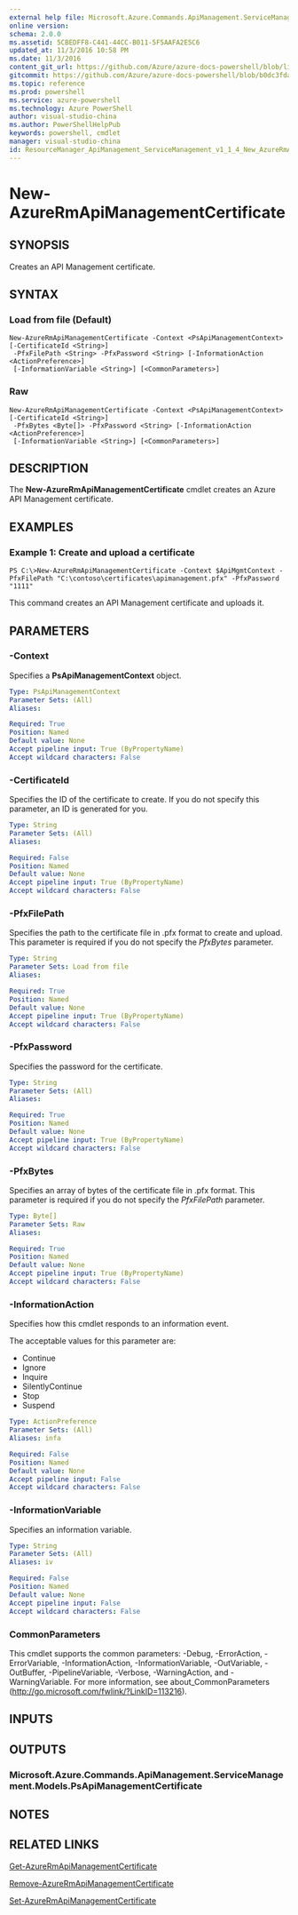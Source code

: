 ```yaml
---
external help file: Microsoft.Azure.Commands.ApiManagement.ServiceManagement.dll-Help.xml
online version: 
schema: 2.0.0
ms.assetid: 5CBEDFF8-C441-44CC-B011-5F5AAFA2E5C6
updated_at: 11/3/2016 10:58 PM
ms.date: 11/3/2016
content_git_url: https://github.com/Azure/azure-docs-powershell/blob/live/azureps-cmdlets-docs/ResourceManager/ApiManagement.ServiceManagement/v1.1.4/New-AzureRmApiManagementCertificate.md
gitcommit: https://github.com/Azure/azure-docs-powershell/blob/b0dc3fda3721a600f2fff31599b45845d71f44f4/azureps-cmdlets-docs/ResourceManager/ApiManagement.ServiceManagement/v1.1.4/New-AzureRmApiManagementCertificate.md
ms.topic: reference
ms.prod: powershell
ms.service: azure-powershell
ms.technology: Azure PowerShell
author: visual-studio-china
ms.author: PowerShellHelpPub
keywords: powershell, cmdlet
manager: visual-studio-china
id: ResourceManager_ApiManagement_ServiceManagement_v1_1_4_New_AzureRmApiManagementCertificate_md
---
```


# New-AzureRmApiManagementCertificate

## SYNOPSIS
Creates an API Management certificate.

## SYNTAX

### Load from file (Default)
```
New-AzureRmApiManagementCertificate -Context <PsApiManagementContext> [-CertificateId <String>]
 -PfxFilePath <String> -PfxPassword <String> [-InformationAction <ActionPreference>]
 [-InformationVariable <String>] [<CommonParameters>]
```

### Raw
```
New-AzureRmApiManagementCertificate -Context <PsApiManagementContext> [-CertificateId <String>]
 -PfxBytes <Byte[]> -PfxPassword <String> [-InformationAction <ActionPreference>]
 [-InformationVariable <String>] [<CommonParameters>]
```

## DESCRIPTION
The **New-AzureRmApiManagementCertificate** cmdlet creates an Azure API Management certificate.

## EXAMPLES

### Example 1: Create and upload a certificate
```
PS C:\>New-AzureRmApiManagementCertificate -Context $ApiMgmtContext -PfxFilePath "C:\contoso\certificates\apimanagement.pfx" -PfxPassword "1111"
```

This command creates an API Management certificate and uploads it.

## PARAMETERS

### -Context
Specifies a **PsApiManagementContext** object.

```yaml
Type: PsApiManagementContext
Parameter Sets: (All)
Aliases: 

Required: True
Position: Named
Default value: None
Accept pipeline input: True (ByPropertyName)
Accept wildcard characters: False
```

### -CertificateId
Specifies the ID of the certificate to create.
If you do not specify this parameter, an ID is generated for you.

```yaml
Type: String
Parameter Sets: (All)
Aliases: 

Required: False
Position: Named
Default value: None
Accept pipeline input: True (ByPropertyName)
Accept wildcard characters: False
```

### -PfxFilePath
Specifies the path to the certificate file in .pfx format to create and upload.
This parameter is required if you do not specify the *PfxBytes* parameter.

```yaml
Type: String
Parameter Sets: Load from file
Aliases: 

Required: True
Position: Named
Default value: None
Accept pipeline input: True (ByPropertyName)
Accept wildcard characters: False
```

### -PfxPassword
Specifies the password for the certificate.

```yaml
Type: String
Parameter Sets: (All)
Aliases: 

Required: True
Position: Named
Default value: None
Accept pipeline input: True (ByPropertyName)
Accept wildcard characters: False
```

### -PfxBytes
Specifies an array of bytes of the certificate file in .pfx format.
This parameter is required if you do not specify the *PfxFilePath* parameter.

```yaml
Type: Byte[]
Parameter Sets: Raw
Aliases: 

Required: True
Position: Named
Default value: None
Accept pipeline input: True (ByPropertyName)
Accept wildcard characters: False
```

### -InformationAction
Specifies how this cmdlet responds to an information event.

The acceptable values for this parameter are:

- Continue
- Ignore
- Inquire
- SilentlyContinue
- Stop
- Suspend

```yaml
Type: ActionPreference
Parameter Sets: (All)
Aliases: infa

Required: False
Position: Named
Default value: None
Accept pipeline input: False
Accept wildcard characters: False
```

### -InformationVariable
Specifies an information variable.

```yaml
Type: String
Parameter Sets: (All)
Aliases: iv

Required: False
Position: Named
Default value: None
Accept pipeline input: False
Accept wildcard characters: False
```

### CommonParameters
This cmdlet supports the common parameters: -Debug, -ErrorAction, -ErrorVariable, -InformationAction, -InformationVariable, -OutVariable, -OutBuffer, -PipelineVariable, -Verbose, -WarningAction, and -WarningVariable. For more information, see about_CommonParameters (http://go.microsoft.com/fwlink/?LinkID=113216).

## INPUTS

## OUTPUTS

### Microsoft.Azure.Commands.ApiManagement.ServiceManagement.Models.PsApiManagementCertificate

## NOTES

## RELATED LINKS

[Get-AzureRmApiManagementCertificate](xref:ResourceManager/ApiManagement.ServiceManagement/v1.1.4/Get-AzureRmApiManagementCertificate.md)

[Remove-AzureRmApiManagementCertificate](xref:ResourceManager/ApiManagement.ServiceManagement/v1.1.4/Remove-AzureRmApiManagementCertificate.md)

[Set-AzureRmApiManagementCertificate](xref:ResourceManager/ApiManagement.ServiceManagement/v1.1.4/Set-AzureRmApiManagementCertificate.md)


